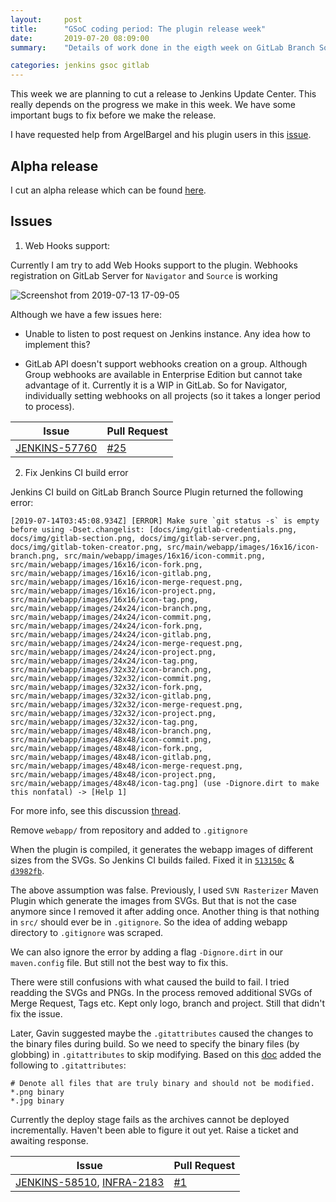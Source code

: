 ```yaml
---
layout:     post
title:      "GSoC coding period: The plugin release week"
date:       2019-07-20 08:09:00
summary:    "Details of work done in the eigth week on GitLab Branch Source"

categories: jenkins gsoc gitlab
---
```


This week we are planning to cut a release to Jenkins Update Center. This really depends on the progress we make in this week. We have some important bugs to fix before we make the release.

I have requested help from ArgelBargel and his plugin users in this [issue](https://github.com/Argelbargel/gitlab-branch-source-plugin/issues/105).

## Alpha release

I cut an alpha release which can be found [here](https://github.com/jenkinsci/gitlab-branch-source-plugin/releases/tag/gitlab-branch-source-v0.0.4-SNAPSHOT).

## Issues

1) Web Hooks support:

Currently I am try to add Web Hooks support to the plugin. Webhooks registration on GitLab Server for `Navigator` and `Source` is working

![Screenshot from 2019-07-13 17-09-05](https://user-images.githubusercontent.com/23079344/61171176-8fa05080-a591-11e9-91af-3beb13519ed0.png)

Although we have a few issues here:

* Unable to listen to post request on Jenkins instance. Any idea how to implement this?

* GitLab API doesn't support webhooks creation on a group. Although Group webhooks are available in Enterprise Edition but cannot take advantage of it. Currently it is a WIP in GitLab. So for Navigator, individually setting webhooks on all projects (so it takes a longer period to process).

|  Issue 	|   Pull Request	| 
|---	    |---	            |
|[JENKINS-57760](https://issues.jenkins-ci.org/browse/JENKINS-57760) | [#25](https://github.com/baymac/gitlab-branch-source-plugin/pull/25)

2) Fix Jenkins CI build error

Jenkins CI build on GitLab Branch Source Plugin returned the following error:
```
[2019-07-14T03:45:08.934Z] [ERROR] Make sure `git status -s` is empty before using -Dset.changelist: [docs/img/gitlab-credentials.png, docs/img/gitlab-section.png, docs/img/gitlab-server.png, docs/img/gitlab-token-creator.png, src/main/webapp/images/16x16/icon-branch.png, src/main/webapp/images/16x16/icon-commit.png, src/main/webapp/images/16x16/icon-fork.png, src/main/webapp/images/16x16/icon-gitlab.png, src/main/webapp/images/16x16/icon-merge-request.png, src/main/webapp/images/16x16/icon-project.png, src/main/webapp/images/16x16/icon-tag.png, src/main/webapp/images/24x24/icon-branch.png, src/main/webapp/images/24x24/icon-commit.png, src/main/webapp/images/24x24/icon-fork.png, src/main/webapp/images/24x24/icon-gitlab.png, src/main/webapp/images/24x24/icon-merge-request.png, src/main/webapp/images/24x24/icon-project.png, src/main/webapp/images/24x24/icon-tag.png, src/main/webapp/images/32x32/icon-branch.png, src/main/webapp/images/32x32/icon-commit.png, src/main/webapp/images/32x32/icon-fork.png, src/main/webapp/images/32x32/icon-gitlab.png, src/main/webapp/images/32x32/icon-merge-request.png, src/main/webapp/images/32x32/icon-project.png, src/main/webapp/images/32x32/icon-tag.png, src/main/webapp/images/48x48/icon-branch.png, src/main/webapp/images/48x48/icon-commit.png, src/main/webapp/images/48x48/icon-fork.png, src/main/webapp/images/48x48/icon-gitlab.png, src/main/webapp/images/48x48/icon-merge-request.png, src/main/webapp/images/48x48/icon-project.png, src/main/webapp/images/48x48/icon-tag.png] (use -Dignore.dirt to make this nonfatal) -> [Help 1]
```

For more info, see this discussion [thread](https://groups.google.com/forum/#!topic/jenkinsci-dev/Df_hT_qeINo).

Remove `webapp/` from repository and added to `.gitignore`

When the plugin is compiled, it generates the webapp images of different sizes from the SVGs. So Jenkins CI builds failed. Fixed it in [`513150c`](https://github.com/jenkinsci/gitlab-branch-source-plugin/commit/513150cf4a5f3c62c7b5143525997046cae6e671) & [`d3982fb`](https://github.com/jenkinsci/gitlab-branch-source-plugin/commit/d3982fb56905e800a0340b01618fb4afda5fe11b). 

The above assumption was false. Previously, I used `SVN Rasterizer` Maven Plugin which generate the images from SVGs. But that is not the case anymore since I removed it after adding once. Another thing is that nothing in `src/` should ever be in `.gitignore`. So the idea of adding webapp directory to `.gitignore` was scraped.

We can also ignore the error by adding a flag `-Dignore.dirt` in our `maven.config` file. But still not the best way to fix this.

There were still confusions with what caused the build to fail. I tried readding the SVGs and PNGs. In the process removed additional SVGs of Merge Request, Tags etc. Kept only logo, branch and project. Still that didn't fix the issue. 

Later, Gavin suggested maybe the `.gitattributes` caused the changes to the binary files during build. So we need to specify the binary files (by globbing) in `.gitattributes` to skip modifying. Based on this [doc](https://help.github.com/en/articles/configuring-git-to-handle-line-endings) added the following to `.gitattributes`:

```
# Denote all files that are truly binary and should not be modified.
*.png binary
*.jpg binary
```

Currently the deploy stage fails as the archives cannot be deployed incrementally. Haven't been able to figure it out yet. Raise a ticket and awaiting response.

|  Issue 	|   Pull Request	| 
|---	    |---	            |
|[JENKINS-58510](https://issues.jenkins-ci.org/browse/JENKINS-58510), [INFRA-2183](https://issues.jenkins-ci.org/browse/INFRA-2183) | [#1](https://github.com/jenkinsci/gitlab-branch-source-plugin/pull/1)
